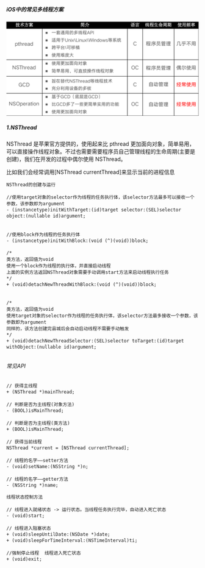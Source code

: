 ##### iOS中的常见多线程方案



![](img/pic1.png)



##### 1.NSThread

NSThread 是苹果官方提供的，使用起来比 pthread 更加面向对象，简单易用，可以直接操作线程对象。不过也需要需要程序员自己管理线程的生命周期(主要是创建)，我们在开发的过程中偶尔使用 NSThread。

比如我们会经常调用[NSThread currentThread]来显示当前的进程信息

```
NSThread的创建与运行

//使用target对象的selector作为线程的任务执行体，该selector方法最多可以接收一个参数，该参数即为argument
- (instancetype)initWithTarget:(id)target selector:(SEL)selector object:(nullable id)argument;


//使用block作为线程的任务执行体
- (instancetype)initWithBlock:(void (^)(void))block;

/*
类方法，返回值为void
使用一个block作为线程的执行体，并直接启动线程
上面的实例方法返回NSThread对象需要手动调用start方法来启动线程执行任务
*/
+ (void)detachNewThreadWithBlock:(void (^)(void))block;


/*
类方法，返回值为void
使用target对象的selector作为线程的任务执行体，该selector方法最多接收一个参数，该参数即为argument
同样的，该方法创建完县城后会自动启动线程不需要手动触发
*/
+ (void)detachNewThreadSelector:(SEL)selector toTarget:(id)target withObject:(nullable id)argument;
```

###### 

###### 常见API

```
// 获得主线程
+ (NSThread *)mainThread;    

// 判断是否为主线程(对象方法)
- (BOOL)isMainThread;

// 判断是否为主线程(类方法)
+ (BOOL)isMainThread;    

// 获得当前线程
NSThread *current = [NSThread currentThread];

// 线程的名字——setter方法
- (void)setName:(NSString *)n;    

// 线程的名字——getter方法
- (NSString *)name;
```



```
线程状态控制方法

// 线程进入就绪状态 -> 运行状态。当线程任务执行完毕，自动进入死亡状态
- (void)start;

// 线程进入阻塞状态
+ (void)sleepUntilDate:(NSDate *)date;
+ (void)sleepForTimeInterval:(NSTimeInterval)ti;

//强制停止线程  线程进入死亡状态
+ (void)exit;
```


